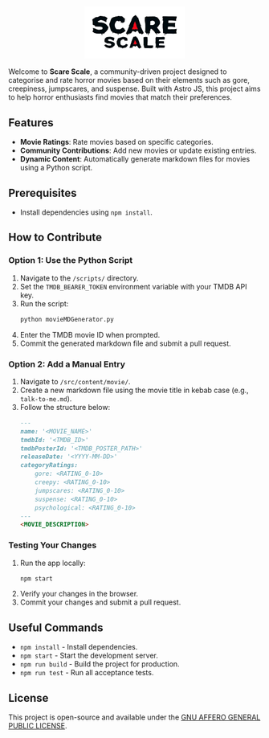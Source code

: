 <a href="https://scarescale.com">
    <p align="center">
        <img src="public/logo/logo_white_background.png" width="200">
    </p>
</a>

Welcome to **Scare Scale**, a community-driven project designed to categorise and rate horror movies based on their elements such as gore, creepiness, jumpscares, and suspense. Built with Astro JS, this project aims to help horror enthusiasts find movies that match their preferences.

## Features

- **Movie Ratings**: Rate movies based on specific categories.
- **Community Contributions**: Add new movies or update existing entries.
- **Dynamic Content**: Automatically generate markdown files for movies using a Python script.

## Prerequisites

- Install dependencies using `npm install`.

## How to Contribute

### Option 1: Use the Python Script

1. Navigate to the `/scripts/` directory.
2. Set the `TMDB_BEARER_TOKEN` environment variable with your TMDB API key.
3. Run the script:
   ```bash
   python movieMDGenerator.py
   ```
4. Enter the TMDB movie ID when prompted.
5. Commit the generated markdown file and submit a pull request.

### Option 2: Add a Manual Entry

1. Navigate to `/src/content/movie/`.
2. Create a new markdown file using the movie title in kebab case (e.g., `talk-to-me.md`).
3. Follow the structure below:
   ```markdown
   ---
   name: '<MOVIE_NAME>'
   tmdbId: '<TMDB_ID>'
   tmdbPosterId: '<TMDB_POSTER_PATH>'
   releaseDate: '<YYYY-MM-DD>'
   categoryRatings:
       gore: <RATING_0-10>
       creepy: <RATING_0-10>
       jumpscares: <RATING_0-10>
       suspense: <RATING_0-10>
       psychological: <RATING_0-10>
   ---
   <MOVIE_DESCRIPTION>
   ```

### Testing Your Changes

1. Run the app locally:
   ```bash
   npm start
   ```
2. Verify your changes in the browser.
3. Commit your changes and submit a pull request.

## Useful Commands

- `npm install` - Install dependencies.
- `npm start` - Start the development server.
- `npm run build` - Build the project for production.
- `npm run test` - Run all acceptance tests.

## License

This project is open-source and available under the [GNU AFFERO GENERAL PUBLIC LICENSE](LICENSE).
